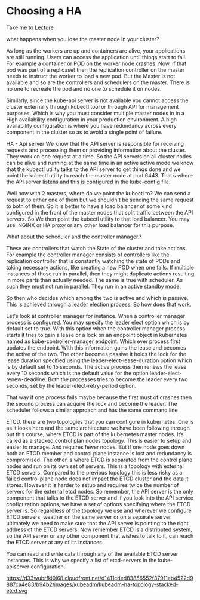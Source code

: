# Choosing a HA

  Take me to [Lecture](https://kodekloud.com/courses/539883/lectures/9808328)
  
what happens when you lose the master node in your cluster?

As long as the workers are up and containers are alive, your applications are still running.
Users can access the application until things start to fail.
For example a container or POD on the worker node crashes. Now, if that pod was part of a replicaset then the replication controller on the master needs to instruct
the worker to load a new pod. But the Master is not available and so are the controllers and schedulers on the master.
There is no one to recreate the pod and no one to schedule it on nodes.

Similarly, since the kube-api server is not available you cannot access the cluster externally through
kubectl tool or through API for management purposes. 
Which is why you must consider multiple master nodes in in a High availability configuration in your production environment. 
A high availability configuration is where you have redundancy across every component in the cluster so as to avoid a single point of failure.

HA - Api server
We know that the API server is responsible for receiving requests and processing them or providing information about the cluster. They work on one request at a time.
So the API servers on all cluster nodes can be alive and running at the same time in an active active mode
we know that the kubectl utility talks to the API server to get things done and we point the kubectl utility to reach the master node at port 6443.
That’s where the API server listens and this is configured in the kube-config file.

Well now with 2 masters, where do we point the kubectl to?
We can send a request to either one of them but we shouldn't be sending the same request to both of them.
So it is better to have a load balancer of some kind configured in the front of the master nodes that split traffic between the API servers.
So We then point the kubectl utility to that load balancer. You may use, NGINX or HA proxy or any other load balancer for this purpose.

What about the scheduler and the controller manager.?

These are controllers that watch the State of the cluster and take actions. For example the controller
manager consists of controllers like the replication controller that is constantly watching the state
of PODs and taking necessary actions, like creating a new POD when one fails. If multiple instances of those run in parallel, then they might duplicate actions
resulting in more parts than actually needed. The same is true with scheduler. As such they must not run in parallel.
They run in an active standby mode.

So then who decides which among the two is active and which is passive.
This is achieved through a leader election process.
So how does that work.

Let's look at controller manager for instance. When a controller manager process is configured.
You may specify the leader elect option which is by default set to true.
With this option when the controller manager process starts it tries to gain a lease or a lock on an
endpoint object in kubernetes named as kube-controller-manager endpoint. Which ever process first
updates the endpoint. With this information gains the lease and becomes the active of the two.
The other becomes passive it holds the lock for the lease duration specified using the leader-elect-lease-duration option which is by default set to 15 seconds.
The active process then renews the lease every 10 seconds which is the default value for the option leader-elect-renew-deadline.
Both the processes tries to become the leader every two seconds, set by the leader-elect-retry-period option.

That way if one process fails maybe because the first must of crashes then the second process can acquire
the lock and become the leader. The scheduler follows a similar approach and has the same command line

ETCD.
there are two topologies that you can configure in kubernetes.
One is as it looks here and the same architecture we have been following through out this course, where
ETCD is part of the kubernetes master nodes. It’s called as a stacked control plan nodes topology.
This is easier to setup and easier to manage. And requires fewer nodes. But if one node goes down
both an ETCD member and control plane instance is lost and redundancy is compromised. 
The other is where ETCD is separated from the control plane nodes and run on its own set of servers. This is a topology
with external ETCD servers. Compared to the previous topology this is less risky as a failed control plane node does not impact the ETCD cluster and the data it stores.
However it is harder to setup and requires twice the number of servers for the external etcd nodes. So
remember, the API server is the only component that talks to the ETCD server and if you look into the
API service configuration options, we have a set of options specifying where the ETCD server is.
So regardless of the topology we use and wherever we configure ETCD servers, weather on the same server
or on a separate server
ultimately we need to make sure that the API server is pointing to the right address of the ETCD servers.
Now remember ETCD is a distributed system, so the API server or any other component that wishes to talk
to it, can reach the ETCD server at any of its instances.

You can read and write data through any of the available ETCD server instances.
This is why we specify a list of etcd-servers in the kube-apiserver configuration.



https://d33wubrfki0l68.cloudfront.net/d1411cded83856552f37911eb4522d9887ca4e83/b94b2/images/kubeadm/kubeadm-ha-topology-stacked-etcd.svg
